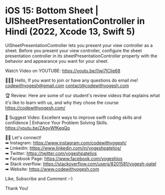 # iOS 15: Bottom Sheet | UISheetPresentationController in Hindi (2022, Xcode 13, Swift 5) 

UISheetPresentationController lets you present your view controller as a sheet. Before you present your view controller, configure the sheet presentation controller in its sheetPresentationController property with the behavior and appearance you want for your sheet.

Watch Video on YOUTUBE: https://youtu.be/0wi7lClie68

👩🏻‍💻 Hello, If you want to join or have any questions do email me!
codewithyogesh@gmail.com
contact@codewithyogesh.com

🏆 Review:
Here are some of our student's review videos that explains what it's like to learn with us, and why they chose the course
https://codewithyogesh.com/

🔗 Suggest Video: Excellent ways to improve swift coding skills and confidence | Enhance Your Problem Solving Skills.
https://youtu.be/ZAgvWfKeqQo

👋🏻 Let's connect!<br/>
➡ Instagram: https://www.instagram.com/codewithyogesh/ <br/>
➡ Linkedin: https://www.linkedin.com/in/yogeshpatelios/<br/>
➡ Twitter: https://twitter.com/yogeshpatelios<br/>
➡ Facebook Page: https://www.facebook.com/yogeshios<br/>
➡ Stack overflow: https://stackoverflow.com/users/8201581/yogesh-patel<br/>
➡ Website: https://www.codewithyogesh.com<br/>

Like, Subscribe and Comment :-)

Thank You!
